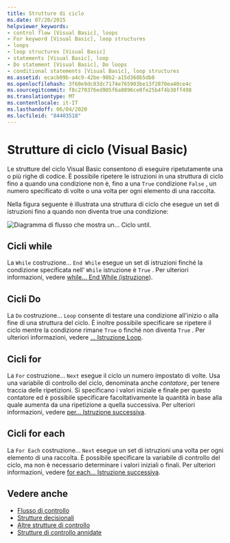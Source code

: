 ```yaml
---
title: Strutture di ciclo
ms.date: 07/20/2015
helpviewer_keywords:
- control flow [Visual Basic], loops
- For keyword [Visual Basic], loop structures
- loops
- loop structures [Visual Basic]
- statements [Visual Basic], loop
- Do statement [Visual Basic], Do loops
- conditional statements [Visual Basic], loop structures
ms.assetid: ecacb09b-a4c9-42be-98b2-a15d368b5db8
ms.openlocfilehash: 3f60e9dc83dc7174e765903be13f2870ea40ce4c
ms.sourcegitcommit: f8c270376ed905f6a8896ce0fe25b4f4b38ff498
ms.translationtype: MT
ms.contentlocale: it-IT
ms.lasthandoff: 06/04/2020
ms.locfileid: "84403518"
---
```

# <a name="loop-structures-visual-basic"></a>Strutture di ciclo (Visual Basic)
Le strutture del ciclo Visual Basic consentono di eseguire ripetutamente una o più righe di codice. È possibile ripetere le istruzioni in una struttura di ciclo fino a quando una condizione non è, fino a una `True` condizione `False` , un numero specificato di volte o una volta per ogni elemento di una raccolta.  
  
 Nella figura seguente è illustrata una struttura di ciclo che esegue un set di istruzioni fino a quando non diventa true una condizione:  
  
 ![Diagramma di flusso che mostra un... Ciclo until.](./media/loop-structures/do-until-loop-true-condition.gif)  
  
## <a name="while-loops"></a>Cicli while  
 La `While` costruzione... `End While` esegue un set di istruzioni finché la condizione specificata nell' `While` istruzione è `True` . Per ulteriori informazioni, vedere [while... End While (istruzione](../../../language-reference/statements/while-end-while-statement.md)).  
  
## <a name="do-loops"></a>Cicli Do  
 La `Do` costruzione... `Loop` consente di testare una condizione all'inizio o alla fine di una struttura del ciclo. È inoltre possibile specificare se ripetere il ciclo mentre la condizione rimane `True` o finché non diventa `True` . Per ulteriori informazioni, vedere [... Istruzione Loop](../../../language-reference/statements/do-loop-statement.md).  
  
## <a name="for-loops"></a>Cicli for  
 La `For` costruzione... `Next` esegue il ciclo un numero impostato di volte. Usa una variabile di controllo del ciclo, denominata anche *contatore*, per tenere traccia delle ripetizioni. Si specificano i valori iniziale e finale per questo contatore ed è possibile specificare facoltativamente la quantità in base alla quale aumenta da una ripetizione a quella successiva. Per ulteriori informazioni, vedere [per... Istruzione successiva](../../../language-reference/statements/for-next-statement.md).  
  
## <a name="for-each-loops"></a>Cicli for each  
 La `For Each` costruzione... `Next` esegue un set di istruzioni una volta per ogni elemento di una raccolta. È possibile specificare la variabile di controllo del ciclo, ma non è necessario determinare i valori iniziali o finali. Per ulteriori informazioni, vedere [for each... Istruzione successiva](../../../language-reference/statements/for-each-next-statement.md).  
  
## <a name="see-also"></a>Vedere anche

- [Flusso di controllo](index.md)
- [Strutture decisionali](decision-structures.md)
- [Altre strutture di controllo](other-control-structures.md)
- [Strutture di controllo annidate](nested-control-structures.md)
